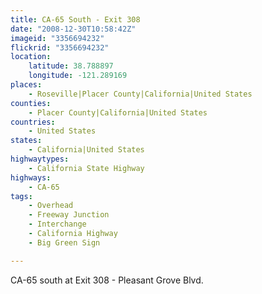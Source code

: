 ```yaml
---
title: CA-65 South - Exit 308
date: "2008-12-30T10:58:42Z"
imageid: "3356694232"
flickrid: "3356694232"
location:
    latitude: 38.788897
    longitude: -121.289169
places:
    - Roseville|Placer County|California|United States
counties:
    - Placer County|California|United States
countries:
    - United States
states:
    - California|United States
highwaytypes:
    - California State Highway
highways:
    - CA-65
tags:
    - Overhead
    - Freeway Junction
    - Interchange
    - California Highway
    - Big Green Sign

---
```

CA-65 south at Exit 308 - Pleasant Grove Blvd.